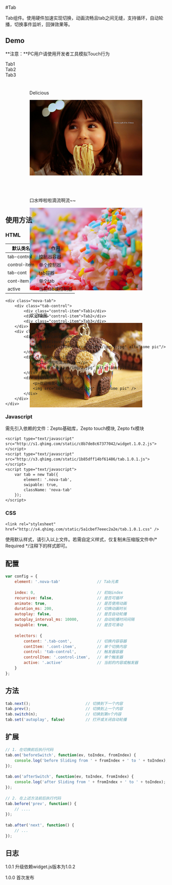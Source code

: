 #Tab

Tab组件。使用硬件加速实现切换，动画流畅且tab之间无缝，支持循环，自动轮播，切换事件监听，回弹效果等。

## Demo
**注意：**PC用户请使用开发者工具模拟Touch行为
<link rel="stylesheet" href="http://s4.qhimg.com/static/5a1cbef7eeec2a2e/tab.1.0.1.css" />

<style type="text/css">
    .nova-tab {
        width: 100%;
        box-sizing: border-box;
        -webkit-box-sizing: border-box;
    }

    .tab-cont {
        height: 400px;
    }

    .cont-item {
        padding: 5% 15%;
        vertical-align: top;
    }

    .cont-item img{
        -webkit-user-drag: none;
    }
</style>

<div class="nova-tab">
    <div class="tab-control">
        <div class="control-item">Tab1</div>
        <div class="control-item">Tab2</div>
        <div class="control-item">Tab3</div>
    </div>
    <div class="tab-cont">
        <div class="cont-item">
            <p>Delicious</p>
            <img id="firstImg" src="novaui/img/1.jpg" alt="some pic"/>
        </div>
        <div class="cont-item">
            <p>口水哗啦啦滴流啊流~~</p>
            <img src="novaui/img/2.jpg" alt="some pic" />
        </div>
        <div class="cont-item">
            <p>欢迎啃我</p>
            <img src="novaui/img/3.jpg" alt="some pic" />
        </div>
    </div>
</div>


<script type="text/javascript">
    _loader.add('widget', 'http://s1.qhimg.com/static/c8b7de8c67377042/widget.1.0.2.js');
    _loader.add('tab', 'http://s3.qhimg.com/static/1b85dff14bf61486/tab.1.0.1.js');
    _loader.use('widget, tab', function() { 
        var tab = new Tab({
            element: '.nova-tab',
            swipable: true,
            className: 'nova-tab'
        });
    });
</script>

## 使用方法

### HTML
| 默认类名          |  作用  |
|-------------------|---------|
| tab-control       | 控制器容器 |
| control-item      | 单个控制器 |
| tab-cont          | tab容器    |
| cont-item         | 单个tab    |
| active            | 当前tab或控制器    |

```markup
<div class="nova-tab">
    <div class="tab-control">
        <div class="control-item">Tab1</div>
        <div class="control-item">Tab2</div>
        <div class="control-item">Tab3</div>
    </div>
    <div class="tab-cont">
        <div class="cont-item">
            <p>Delicious</p>
            <img id="firstImg" src="novaui/img/1.jpg" alt="some pic"/>
        </div>
        <div class="cont-item">
            <p>口水哗啦啦滴流啊流~~</p>
            <img src="novaui/img/2.jpg" alt="some pic" />
        </div>
        <div class="cont-item">
            <p>欢迎啃我</p>
            <img src="novaui/img/3.jpg" alt="some pic" />
        </div>
    </div>
</div>
```

### Javascript
需先引入依赖的文件：Zepto基础库，Zepto touch模块, Zepto fx模块 
```markup
<script type="text/javascript" src="http://s1.qhimg.com/static/c8b7de8c67377042/widget.1.0.2.js"></script>
<script type="text/javascript" src="http://s3.qhimg.com/static/1b85dff14bf61486/tab.1.0.1.js"></script>
<script type="text/javascript">
    var tab = new Tab({
        element: '.nova-tab',
        swipable: true,
        className: 'nova-tab'
    });
</script>
```
### CSS
```markup
<link rel="stylesheet" href="http://s4.qhimg.com/static/5a1cbef7eeec2a2e/tab.1.0.1.css" />
```
使用默认样式，请引入以上文件。若需自定义样式，仅复制未压缩版文件中/\* Required \*/注释下的样式即可。

## 配置

```javascript
var config = {
    element: '.nova-tab'                // Tab元素

    index: 0,                           // 初始index 
    recursive: false,                   // 是否可循环
    animate: true,                      // 是否使用动画
    duration_ms: 200,                   // 切换动画时长 
    autoplay: false,                    // 是否自动轮播 
    autoplay_interval_ms: 10000,        // 自动轮播时间间隔 
    swipable: true,                     // 是否可滑动

    selectors: {
        content: '.tab-cont',           // 切换内容容器
        contItem: '.cont-item',         // 单个切换内容
        control: 'tab-control',         // 触发器容器
        controlItem: '.control-item',   // 单个触发器
        active: '.active'               // 当前的内容或触发器
    }
};  
```

## 方法
```javascript
tab.next();                        // 切换到下一个内容
tab.prev();                        // 切换到上一个内容
tab.switch(n);                     // 切换到第n个内容
tab.set('autoplay', false)         // 打开或关闭自动轮播
```

## 扩展
```javascript
// 1. 在切换前后执行代码
tab.on('beforeSwitch', function(ev, toIndex, fromIndex) {
    console.log('before Sliding from ' + fromIndex + ' to ' + toIndex);
});

tab.on('afterSwitch', function(ev, toIndex, fromIndex) {
    console.log('after Sliding from ' + fromIndex + ' to ' + toIndex);
});

// 2. 在上述方法前后执行代码
tab.before('prev', function() {
    // .... 
});

tab.after('next', function() {
    // ...
});

```

## 日志

1.0.1 升级依赖widget.js版本为1.0.2

1.0.0 首次发布

